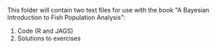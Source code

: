 This folder will contain two text files for use with the book "A Bayesian Introduction to Fish Population Analysis":
1. Code (R and JAGS)
2. Solutions to exercises
